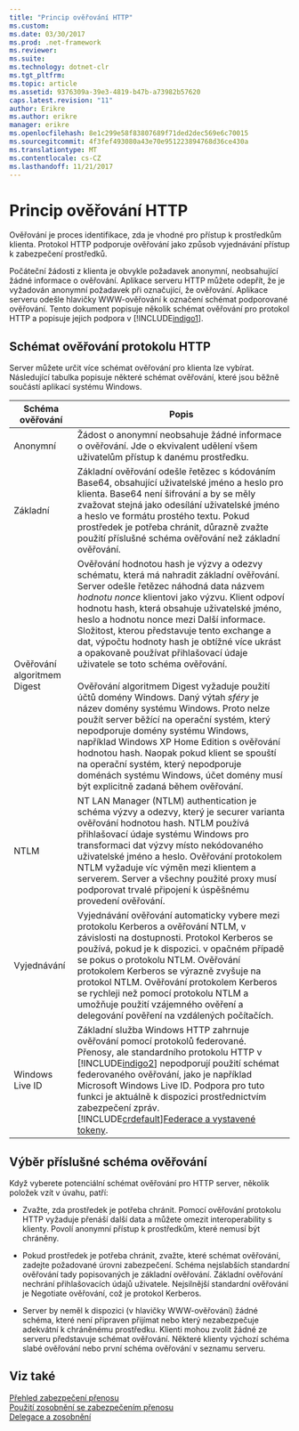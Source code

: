 ```yaml
---
title: "Princip ověřování HTTP"
ms.custom: 
ms.date: 03/30/2017
ms.prod: .net-framework
ms.reviewer: 
ms.suite: 
ms.technology: dotnet-clr
ms.tgt_pltfrm: 
ms.topic: article
ms.assetid: 9376309a-39e3-4819-b47b-a73982b57620
caps.latest.revision: "11"
author: Erikre
ms.author: erikre
manager: erikre
ms.openlocfilehash: 8e1c299e58f83807689f71ded2dec569e6c70015
ms.sourcegitcommit: 4f3fef493080a43e70e951223894768d36ce430a
ms.translationtype: MT
ms.contentlocale: cs-CZ
ms.lasthandoff: 11/21/2017
---
```

# <a name="understanding-http-authentication"></a>Princip ověřování HTTP
Ověřování je proces identifikace, zda je vhodné pro přístup k prostředkům klienta. Protokol HTTP podporuje ověřování jako způsob vyjednávání přístup k zabezpečení prostředků.  
  
 Počáteční žádosti z klienta je obvykle požadavek anonymní, neobsahující žádné informace o ověřování. Aplikace serveru HTTP můžete odepřít, že je vyžadován anonymní požadavek při označující, že ověřování. Aplikace serveru odešle hlavičky WWW-ověřování k označení schémat podporované ověřování. Tento dokument popisuje několik schémat ověřování pro protokol HTTP a popisuje jejich podpora v [!INCLUDE[indigo1](../../../../includes/indigo1-md.md)].  
  
## <a name="http-authentication-schemes"></a>Schémat ověřování protokolu HTTP  
 Server můžete určit více schémat ověřování pro klienta lze vybírat. Následující tabulka popisuje některé schémat ověřování, které jsou běžně součástí aplikací systému Windows.  
  
|Schéma ověřování|Popis|  
|---------------------------|-----------------|  
|Anonymní|Žádost o anonymní neobsahuje žádné informace o ověřování. Jde o ekvivalent udělení všem uživatelům přístup k danému prostředku.|  
|Základní|Základní ověřování odešle řetězec s kódováním Base64, obsahující uživatelské jméno a heslo pro klienta. Base64 není šifrování a by se měly zvažovat stejná jako odesílání uživatelské jméno a heslo ve formátu prostého textu. Pokud prostředek je potřeba chránit, důrazně zvažte použití příslušné schéma ověřování než základní ověřování.|  
|Ověřování algoritmem Digest|Ověřování hodnotou hash je výzvy a odezvy schématu, která má nahradit základní ověřování. Server odešle řetězec náhodná data názvem *hodnotu nonce* klientovi jako výzvu. Klient odpoví hodnotu hash, která obsahuje uživatelské jméno, heslo a hodnotu nonce mezi Další informace. Složitost, kterou představuje tento exchange a dat, výpočtu hodnoty hash je obtížné více ukrást a opakovaně používat přihlašovací údaje uživatele se toto schéma ověřování.<br /><br /> Ověřování algoritmem Digest vyžaduje použití účtů domény Windows. Daný výtah *sféry* je název domény systému Windows. Proto nelze použít server běžící na operační systém, který nepodporuje domény systému Windows, například Windows XP Home Edition s ověřování hodnotou hash. Naopak pokud klient se spouští na operační systém, který nepodporuje doménách systému Windows, účet domény musí být explicitně zadaná během ověřování.|  
|NTLM|NT LAN Manager (NTLM) authentication je schéma výzvy a odezvy, který je securer varianta ověřování hodnotou hash. NTLM používá přihlašovací údaje systému Windows pro transformaci dat výzvy místo nekódovaného uživatelské jméno a heslo. Ověřování protokolem NTLM vyžaduje víc výměn mezi klientem a serverem. Server a všechny použité proxy musí podporovat trvalé připojení k úspěšnému provedení ověřování.|  
|Vyjednávání|Vyjednávání ověřování automaticky vybere mezi protokolu Kerberos a ověřování NTLM, v závislosti na dostupnosti. Protokol Kerberos se používá, pokud je k dispozici. v opačném případě se pokus o protokolu NTLM. Ověřování protokolem Kerberos se výrazně zvyšuje na protokol NTLM. Ověřování protokolem Kerberos se rychleji než pomocí protokolu NTLM a umožňuje použití vzájemného ověření a delegování pověření na vzdálených počítačích.|  
|Windows Live ID|Základní služba Windows HTTP zahrnuje ověřování pomocí protokolů federované. Přenosy, ale standardního protokolu HTTP v [!INCLUDE[indigo2](../../../../includes/indigo2-md.md)] nepodporují použití schémat federovaného ověřování, jako je například Microsoft Windows Live ID. Podpora pro tuto funkci je aktuálně k dispozici prostřednictvím zabezpečení zpráv. [!INCLUDE[crdefault](../../../../includes/crdefault-md.md)][Federace a vystavené tokeny](../../../../docs/framework/wcf/feature-details/federation-and-issued-tokens.md).|  
  
## <a name="choosing-an-authentication-scheme"></a>Výběr příslušné schéma ověřování  
 Když vyberete potenciální schémat ověřování pro HTTP server, několik položek vzít v úvahu, patří:  
  
-   Zvažte, zda prostředek je potřeba chránit. Pomocí ověřování protokolu HTTP vyžaduje přenáší další data a můžete omezit interoperability s klienty. Povolí anonymní přístup k prostředkům, které nemusí být chráněny.  
  
-   Pokud prostředek je potřeba chránit, zvažte, které schémat ověřování, zadejte požadované úrovni zabezpečení. Schéma nejslabších standardní ověřování tady popisovaných je základní ověřování. Základní ověřování nechrání přihlašovacích údajů uživatele. Nejsilnější standardní ověřování je Negotiate ověřování, což je protokol Kerberos.  
  
-   Server by neměl k dispozici (v hlavičky WWW-ověřování) žádné schéma, které není připraven přijímat nebo který nezabezpečuje adekvátní k chráněnému prostředku. Klienti mohou zvolit žádné ze serveru představuje schémat ověřování. Některé klienty výchozí schéma slabé ověřování nebo první schéma ověřování v seznamu serveru.  
  
## <a name="see-also"></a>Viz také  
 [Přehled zabezpečení přenosu](../../../../docs/framework/wcf/feature-details/transport-security-overview.md)  
 [Použití zosobnění se zabezpečením přenosu](../../../../docs/framework/wcf/feature-details/using-impersonation-with-transport-security.md)  
 [Delegace a zosobnění](../../../../docs/framework/wcf/feature-details/delegation-and-impersonation-with-wcf.md)
